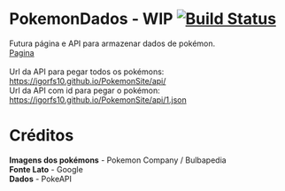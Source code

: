 # PokemonDados - WIP [![Build Status](https://travis-ci.org/igorfs10/PokemonSite.svg?branch=master)](https://travis-ci.org/igorfs10/PokemonSite)

Futura página e API para armazenar dados de pokémon.
<br>
[Pagina](https://igorfs10.github.io/PokemonSite/)
<br>
<br>
Url da API para pegar todos os pokémons:
<br>
https://igorfs10.github.io/PokemonSite/api/
<br>
Url da API com id para pegar o pokémon:
<br>
https://igorfs10.github.io/PokemonSite/api/1.json
<br>

# Créditos

**Imagens dos pokémons** - Pokemon Company / Bulbapedia
<br>
**Fonte Lato** - Google
<br>
**Dados** - PokeAPI
